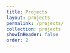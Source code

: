 ```yaml
---
title: Projects
layout: projects
permalink: /projects/
collection: projects
showInHeader: false
order: 2
---
```

